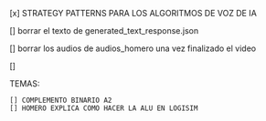 [x] STRATEGY PATTERNS PARA LOS ALGORITMOS DE VOZ DE IA 

[] borrar el texto de generated_text_response.json

[] borrar los audios de audios_homero una vez finalizado el video

[] 

TEMAS:

    [] COMPLEMENTO BINARIO A2
    [] HOMERO EXPLICA COMO HACER LA ALU EN LOGISIM
